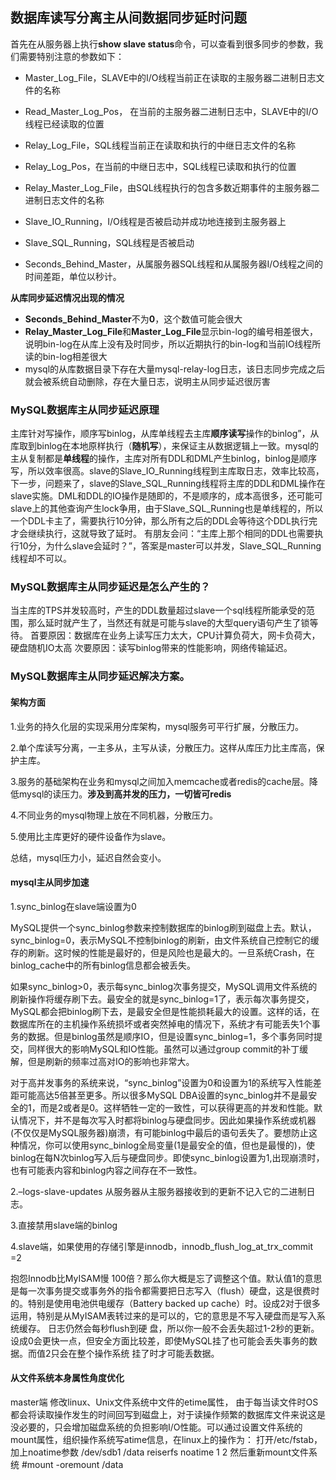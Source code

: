 ## 数据库读写分离主从间数据同步延时问题

首先在从服务器上执行**show slave status**命令，可以查看到很多同步的参数，我们需要特别注意的参数如下：

* Master_Log_File，SLAVE中的I/O线程当前正在读取的主服务器二进制日志文件的名称

* Read_Master_Log_Pos， 在当前的主服务器二进制日志中，SLAVE中的I/O线程已经读取的位置

* Relay_Log_File，SQL线程当前正在读取和执行的中继日志文件的名称

* Relay_Log_Pos，在当前的中继日志中，SQL线程已读取和执行的位置

* Relay_Master_Log_File，由SQL线程执行的包含多数近期事件的主服务器二进制日志文件的名称

* Slave_IO_Running，I/O线程是否被启动并成功地连接到主服务器上

* Slave_SQL_Running，SQL线程是否被启动

* Seconds_Behind_Master，从属服务器SQL线程和从属服务器I/O线程之间的时间差距，单位以秒计。

**从库同步延迟情况出现的情况**

* **Seconds_Behind_Master**不为**0**，这个数值可能会很大
* **Relay_Master_Log_File**和**Master_Log_File**显示bin-log的编号相差很大，说明bin-log在从库上没有及时同步，所以近期执行的bin-log和当前IO线程所读的bin-log相差很大
* mysql的从库数据目录下存在大量mysql-relay-log日志，该日志同步完成之后就会被系统自动删除，存在大量日志，说明主从同步延迟很厉害

### MySQL数据库主从同步延迟原理

主库针对写操作，顺序写binlog，从库单线程去主库**顺序读写**操作的binlog”，从库取到binlog在本地原样执行（**随机写**），来保证主从数据逻辑上一致。mysql的主从复制都是**单线程**的操作，主库对所有DDL和DML产生binlog，binlog是顺序写，所以效率很高。slave的Slave_IO_Running线程到主库取日志，效率比较高，下一步，问题来了，slave的Slave_SQL_Running线程将主库的DDL和DML操作在slave实施。DML和DDL的IO操作是随即的，不是顺序的，成本高很多，还可能可slave上的其他查询产生lock争用，由于Slave_SQL_Running也是单线程的，所以一个DDL卡主了，需要执行10分钟，那么所有之后的DDL会等待这个DDL执行完才会继续执行，这就导致了延时。
有朋友会问：“主库上那个相同的DDL也需要执行10分，为什么slave会延时？”，答案是master可以并发，Slave_SQL_Running线程却不可以。

### MySQL数据库主从同步延迟是怎么产生的？

当主库的TPS并发较高时，产生的DDL数量超过slave一个sql线程所能承受的范围，那么延时就产生了，当然还有就是可能与slave的大型query语句产生了锁等待。
首要原因：数据库在业务上读写压力太大，CPU计算负荷大，网卡负荷大，硬盘随机IO太高
次要原因：读写binlog带来的性能影响，网络传输延迟。

### MySQL数据库主从同步延迟解决方案。

#### 架构方面

1.业务的持久化层的实现采用分库架构，mysql服务可平行扩展，分散压力。

2.单个库读写分离，一主多从，主写从读，分散压力。这样从库压力比主库高，保护主库。


3.服务的基础架构在业务和mysql之间加入memcache或者redis的cache层。降低mysql的读压力。**涉及到高并发的压力，一切皆可redis**

4.不同业务的mysql物理上放在不同机器，分散压力。

5.使用比主库更好的硬件设备作为slave。

总结，mysql压力小，延迟自然会变小。

#### mysql主从同步加速

1.sync_binlog在slave端设置为0

  MySQL提供一个sync_binlog参数来控制数据库的binlog刷到磁盘上去。默认，sync_binlog=0，表示MySQL不控制binlog的刷新，由文件系统自己控制它的缓存的刷新。这时候的性能是最好的，但是风险也是最大的。一旦系统Crash，在binlog_cache中的所有binlog信息都会被丢失。
  
  如果sync_binlog>0，表示每sync_binlog次事务提交，MySQL调用文件系统的刷新操作将缓存刷下去。最安全的就是sync_binlog=1了，表示每次事务提交，MySQL都会把binlog刷下去，是最安全但是性能损耗最大的设置。这样的话，在数据库所在的主机操作系统损坏或者突然掉电的情况下，系统才有可能丢失1个事务的数据。但是binlog虽然是顺序IO，但是设置sync_binlog=1，多个事务同时提交，同样很大的影响MySQL和IO性能。虽然可以通过group commit的补丁缓解，但是刷新的频率过高对IO的影响也非常大。
  
  对于高并发事务的系统来说，“sync_binlog”设置为0和设置为1的系统写入性能差距可能高达5倍甚至更多。所以很多MySQL DBA设置的sync_binlog并不是最安全的1，而是2或者是0。这样牺牲一定的一致性，可以获得更高的并发和性能。默认情况下，并不是每次写入时都将binlog与硬盘同步。因此如果操作系统或机器(不仅仅是MySQL服务器)崩溃，有可能binlog中最后的语句丢失了。要想防止这种情况，你可以使用sync_binlog全局变量(1是最安全的值，但也是最慢的)，使binlog在每N次binlog写入后与硬盘同步。即使sync_binlog设置为1,出现崩溃时，也有可能表内容和binlog内容之间存在不一致性。

2.–logs-slave-updates 从服务器从主服务器接收到的更新不记入它的二进制日志。

3.直接禁用slave端的binlog

4.slave端，如果使用的存储引擎是innodb，innodb_flush_log_at_trx_commit =2

  抱怨Innodb比MyISAM慢 100倍？那么你大概是忘了调整这个值。默认值1的意思是每一次事务提交或事务外的指令都需要把日志写入（flush）硬盘，这是很费时的。特别是使用电池供电缓存（Battery backed up cache）时。设成2对于很多运用，特别是从MyISAM表转过来的是可以的，它的意思是不写入硬盘而是写入系统缓存。
日志仍然会每秒flush到硬 盘，所以你一般不会丢失超过1-2秒的更新。设成0会更快一点，但安全方面比较差，即使MySQL挂了也可能会丢失事务的数据。而值2只会在整个操作系统 挂了时才可能丢数据。

#### 从文件系统本身属性角度优化
master端
修改linux、Unix文件系统中文件的etime属性， 由于每当读文件时OS都会将读取操作发生的时间回写到磁盘上，对于读操作频繁的数据库文件来说这是没必要的，只会增加磁盘系统的负担影响I/O性能。可以通过设置文件系统的mount属性，组织操作系统写atime信息，在linux上的操作为：
打开/etc/fstab，加上noatime参数
/dev/sdb1 /data reiserfs noatime 1 2
然后重新mount文件系统
#mount -oremount /data




